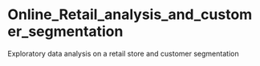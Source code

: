 # Online_Retail_analysis_and_customer_segmentation
Exploratory data analysis on a retail store and customer segmentation
